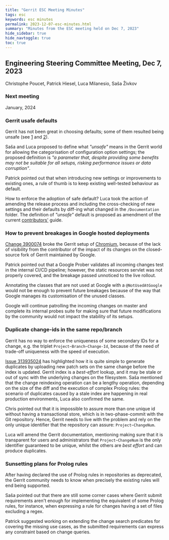 ```yaml
---
title: "Gerrit ESC Meeting Minutes"
tags: esc
keywords: esc minutes
permalink: 2023-12-07-esc-minutes.html
summary: "Minutes from the ESC meeting held on Dec 7, 2023"
hide_sidebar: true
hide_navtoggle: true
toc: true
---
```


## Engineering Steering Committee Meeting, Dec 7, 2023

Christophe Poucet, Patrick Hiesel, Luca Milanesio, Saša Živkov

### Next meeting

January, 2024

### Gerrit usafe defaults

Gerrit has not been great in choosing defaults; some of them resulted
being unsafe
(see [1](https://gerrit-documentation.storage.googleapis.com/Documentation/3.8.2/config-gerrit.html#index.paginationType)
and [2](https://gerrit-documentation.storage.googleapis.com/Documentation/3.8.2/config-gerrit.html#core.usePerRequestRefCache)).

Saša and Luca proposed to define what _"unsafe"_ means in the Gerrit
world for allowing the categorisation of configuration option settings;
the proposed definition is _"a parameter that, despite providing some benefits
may not be suitable for all setups, risking performance issues or data
corruption"_.

Patrick pointed out that when introducing new settings or improvements
to existing ones, a rule of thumb is to keep existing well-tested behaviour
as default.

How to enforce the adoption of safe default? Luca took the action of
amending the release process and including the cross-checking of new settings
and their defaults by diff-ing what changed in the `/Documentation` folder.
The definition of _"unsafe"_ default is proposed as amendment of the
current [contributors'](https://www.gerritcodereview.com/dev-contributing.txt) guide.

### How to prevent breakages in Google hosted deployments

[Change 3900074](https://www.gerrit-review.googlesource.com/3900074) broke the
Gerrit setup of [Chromium](https://chromium-review.googlesource.com),
because of the lack of visibility from the contributor
of the impact of its changes on the closed-source fork of Gerrit maintained
by Google.

Patrick pointed out that a Google Prober validates all incoming changes
test in the internal CI/CD pipeline; however, the static resources servlet
was not properly covered, and the breakage passed unnoticed to the live
rollout.

Annotating the classes that are not used at Google with a `@NotUsedAtGoogle`
would not be enough to prevent future breakages because of the way that Google
manages its customisation of the unused classes.

Google will continue patrolling the incoming changes on master and complete
its internal probes suite for making sure that future modifications by 
the community would not impact the stability of its setups.

### Duplicate change-ids in the same repo/branch

Gerrit has no way to enforce the uniqueness of some secondary IDs for
a change, e.g. the triplet `Project~Branch~Change-Id`, because of the need
of trade-off uniqueness with the speed of execution.

[Issue 313935024](https://issues.gerritcodereview.com/issues/313935024)
has highlighted how it is quite simple to generate duplicates by uploading
new patch sets on the same change before the index is updated. Gerrit index
is a _best-effort_ lookup, and it may be stale or out of sync with the
underlying changes on the filesystem. Saša mentioned that the change
reindexing operation can be a lengthy operation, depending on the size of
the diff and the execution of complex Prolog rules: the scenario of
duplicates caused by a stale index are happening in real production
environments, Luca also confirmed the same.

Chris pointed out that it is impossible to assure more than one unique id
without having a transactional store, which is in two-phase-commit with the
Git repository. Hence, Gerrit needs to live with the problem and rely
on the only unique identifier that the repository can assure:
`Project~ChangeNum`.

Luca will amend the Gerrit documentation, mentioning making sure that it
is transparent for users and administrators that `Project~ChangeNum` is the only
identifier guaranteed to be unique, whilst the others are _best effort_ and
can produce duplicates.

### Sunsetting plans for Prolog rules

After having declared the use of Prolog rules in repositories as deprecated,
the Gerrit community needs to know when precisely the existing rules will end
being supported.

Saša pointed out that there are still some corner cases where Gerrit
submit requirements aren't enough for implementing the equivalent of some
Prolog rules, for instance, when expressing a rule for changes having a set
of files excluding a regex.

Patrick suggested working on extending the change search predicates for
covering the missing use cases, as the submitted requirements can express
any constraint based on change queries.



